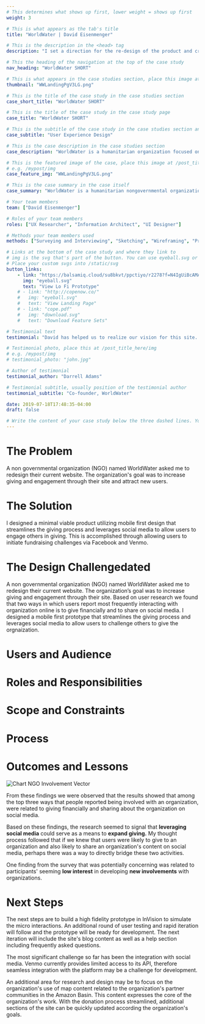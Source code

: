 ```yaml
---
# This determines what shows up first, lower weight = shows up first
weight: 3

# This is what appears as the tab's title
title: "WorldWater | David Eisenmenger"

# This is the description in the <head> tag
description: "I set a direction for the re-design of the product and crafted and tested a functioning prototype for development."

# This the heading of the navigation at the top of the case study
nav_heading: "WorldWater SHORT"

# This is what appears in the case studies section, place this image at the /static/img folder
thumbnail: "WWLandingPgV3LG.png"

# This is the title of the case study in the case studies section
case_short_title: "WorldWater SHORT"

# This is the title of the case study in the case study page
case_title: "WorldWater SHORT"

# This is the subtitle of the case study in the case studies section and the case study page
case_subtitle: "User Experience Design"

# This is the case description in the case studies section
case_description: "WorldWater is a humanitarian organization focused on water, sanitation, and hygiene for communities in the Amazon Basin."

# This is the featured image of the case, place this image at /post_title_here/img folder
# e.g. /mypost/img
case_feature_img: "WWLandingPgV3LG.png"

# This is the case summary in the case itself
case_summary: "WorldWater is a humanitarian nongovernmental organization (NGO) focused on empowering communities to manage their public health infrastructure. Their primary operations are in the Amazon Basin and the United States. The site is focused on supporting the organization's social media channels as a landing page for the organization. The redesign of the site allows users to donate to the organization in a streamlined process while adding functionality allowing users to raise funds for the organization by challenging other people using social media. The organization's name has been replaced with a placeholder name: WorldWater"

# Your team members
team: ["David Eisenmenger"]

# Roles of your team members
roles: ["UX Researcher", "Information Architect", "UI Designer"]

# Methods your team members used
methods: ["Surveying and Interviewing", "Sketching", "Wireframing", "Prototyping"]

# Links at the bottom of the case study and where they link to
# img is the svg that's part of the button. You can use eyeball.svg or download.svg
# Place your custom svgs into /static/svg
button_links:
    - link: "https://balsamiq.cloud/su8bkvt/ppctiyo/r2278?f=N4IgUiBcAMA0IDkpxAYWfAMlAjPAQhiALJEBaRA0lANoC6AvkA%3D%3D"
      img: "eyeball.svg"
      text: "View Lo Fi Prototype"
    # - link: "http://copenow.co/"
    #   img: "eyeball.svg"
    #   text: "View Landing Page"
    # - link: "cope.pdf"
    #   img: "download.svg"
    #   text: "Download Feature Sets"

# Testimonial text
testimonial: "David has helped us to realize our vision for this site. His work has been valuable from the start."

# Testimonial photo, place this at /post_title_here/img
# e.g. /mypost/img
# testimonial_photo: "john.jpg"

# Author of testimonial
testimonial_author: "Darrell Adams"

# Testimonial subtitle, usually position of the testimonial author
testimonial_subtitle: "Co-founder, WorldWater"

date: 2019-07-18T17:48:35-04:00
draft: false

# Write the content of your case study below the three dashed lines. You can use markdown and raw HTML.
---
```

# The Problem
A non governmental organization (NGO) named WorldWater asked me to redesign their current website. The organization's goal was to increase giving and engagement through their site and attract new users.  
# The Solution
I designed a minimal viable product utilizing mobile first design that streamlines the giving process and leverages social media to allow users to engage others in giving. This is accomplished through allowing users to initiate fundraising challenges via Facebook and Venmo.

# The Design Challengedated

A non governmental organization (NGO) named WorldWater asked me to redesign their current website. The organization’s goal was to increase giving and engagement through their site. Based on user research we found that two ways in which users report most frequently interacting with organization online is to give financially and to share on social media. I designed a mobile first prototype that streamlines the giving process and leverages social media to allow users to challenge others to give the orgnaization.


# Users and Audience




# Roles and Responsibilities



# Scope and Constraints



# Process






# Outcomes and Lessons



<!-- # Research: Survey and Interviews
## Survey: Participant involvement in organizations had mixed results
I began with user research. Our hypothesis was that user giving and engagement could be increased by leveraging people's connection to the organization. I performed qualitative primary research using an online survey and in person interviews. 

I wanted to interview people who were currently involved with NGOs. A survey was completed by 16 participants who reported being involved with at least one nonprofit organization as a supporter or volunteer at some time in the last twelve months.

In the survey I asked people to indicate the particular ways that they have been involved with organizations over the last three to six months. Those surveyed reported that the top activities that they perform with an organization are: **give financially**, **volunteer their time**, **share on social media**, and **promote a campaign**. -->

![Chart NGO Involvement Vector](/mw/img/NonprofitInvolvmentV8.svg "Chart: NGO Involvement")

From these findings we were observed that the results showed that among the top three ways that people reported being involved with an organization, were related to giving financially and sharing about the organization on social media.

Based on these findings, the research seemed to signal that **leveraging social media** could serve as a means to **expand giving.** My thought process followed that if we knew that users were likely to give to an organization and also likely to share an organization's content on social media, perhaps there was a way to directly bridge these two activities.

One finding from the survey that was potentially concerning was related to participants' seeming **low interest** in developing **new involvements** with organizations. 

<!-- ![Chart Likelihood](/mw/img/LikelihoodV7.svg "Chart: Likelihood")

When asked the question, "In the next six months how likely are you to be involved in another organization?"  only 26% of survey participants gave a response that would be categorized as a favorable response of "Extremely Likely" or "Very Likely". I was concerned that this could be a **potential barrier** to attracting new users. This finding would be something I would **explore** more deeply during **user interviews**. My thought process was that If there was some resistance to new involvements on the part of users, then perhaps something in the interviews would indicate what might afford users to override this perceived resistance and engage new involvements. -->

<!-- ## Interviews: Personal Connections are Important to Users
I conducted in person interviews with a group of people who were also survey respondents. I wanted to dig more deeply on couple of important questions:<br>
1. What do organizations do that draw you in? 
2. What are the pain points associated with their experience of NGOS? 
From the survey, it was inferred that users may be reluctant to develop new involvements with organizations. In the interviews, I asked users what **draws** users to become involved with the organizations. I also asked users what were their **pain points** of being involved with organizations.

## Draws to Involvement
Participants responded that they became drawn initially to organizations through **recommendations from people that they know**. When I asked participants what organizations did to continue to draw them in as volunteer or donors, they emphasized that **alignment of their personal values** with **organization's values** drew them in.

## Pain Points
I also asked participants what were their pain points associated with being involved with organizations. The two pain points that users identified were related to time. Users reported having difficulty being involved with organizations due to **having limited time to give**, others reported feeling that in the past **organizations had made poor use of their time**.

## Competitive Analysis
I performed some brief competitive analysis reviewing the websites of some organizations with a similar mission to WorldWater. Keeping in mind the findings that users frequently *gave financially to organizations*, and that one of users paint points related to *use of time*, I observed how competing sites responded to these needs. For example, competitors often place a call to action to donate in accessible location on that was persistent across pages. This feature met the users need to donate and offered that opportunity with minimum cognitive load to find the feature.
# Discovery: Insights, Personas, Empathy Maps
As I reviewed the findings from the research as a whole, one of the key insights was that users may be likely to afford new involvement with a organization if: <br>
1. they were referred by a **personal connection**  
2. their experience with the organization's site would be **convenient and efficient** in helping users meet their goals.
<br>
Based on these insights, the requirements for the design would be likely to include efficient user flows related to giving to the organization that integrated with social media platforms to allow users to challenge others to involvement.

## Persona
I wanted to further synthesize the research that had been done and begin to develop a profile of the kind of person for who I was designing. Two lean personas were developed based on the surveys and interviews. The first persona, Linda, valued personal connection as a factor related to her involvement with organizations. Linda was generous with her time and was not a frequent user of mobile technology.
![Persona Linda](/mw/img/PersonaLindaV05.png "Lean Persona Linda")

The second persona, Shawn, valued personal connection as well. Shawn had less time to give than what he wanted. Shawn appreciated convenience as factor as it related to his interaction with an organization's website.
![Persona Shawn](/mw/img/PersonaShawnV05.png "Lean Persona Shawn")

## Empathy Maps
I also wanted to begin to predict how users might behave when using the site. To extend the reach of the personas, I developed empathy maps to project a more detailed view of each persona's behaviors and motivations.

![Empathy Map Linda](/mw/img/EmpathyMap01V5.png "Empathy Map Linda")

![Empathy Map Shawn](/mw/img/EmpathyMap02V5.png "Empathy Map Shawn")

# Information Architecture: Card Sort and Site Map
## Card Sort
Based upon insight from research, the personas, and the empathy maps, I wanted to learn what would be the most intuitive way to organize the site from the user's perspective. I engaged a card sort activity to help answer this question. An open card sort evaluates a website’s **content strategy** by asking participants in study to sort cards with tasks associated with the website into categories that make sense to the user. The results of the study including the categories, cards, and participant comments were analyzed and evaluated. 


The following similarity matrix (representing the combined participants) compares two cards and scores them based on how many participants agreed with the pair. Darker/higher numbers signify a stronger relationship between the card above the number and the card to the right of the number.  
![Card Sort Similarity Index](/mw/img/MedWaterCardSortSimilarityMatrixFinal.png "Card Sort Similarity Index")

There was some disagreement from the participants regarding the categorization of some cards. The type of sort activity used was called an "open sort", meaning that participants were allowed to name the categories into which they placed the cards, rather than matching the card to a predetermined category. The participants came from a variety of backgrounds. Their different orientation to the activity was reflected in their varied responses. While some categories were not difficult to synthesize, others were more difficult to synthesize between responses.

## Site Map
I designed a site map based on the results of the card sort activity. I completed an initial hand drawn sketch of the site map to begin the design process. Since my directive was to develop a minimally viable product, I knew that the prototype would not necessarily need to have each section of the site fully developed, however a sound content strategy would include a comprehensive site map.
![Site Map Low Fidelity](/mw/img/MwSiteMapLoFiCropped.png"Site Map Low Fidelity")

I moved quickly to develop a higher fidelity site map that included some early rendering of the screen flows associated with particular actions on the site. 

![Site Map High Fidelity](/mw/img/WWSiteMapFINAL.gif "Site Map High Fidelity")

# Design: User Flows, Sketching, and Wire framing

## User Stories and Flows
Following a Lean methodology, I developed the content strategy based on **user stories**. User stories are a basic statement that indicates a users basic goals and motivation behind that goal. One of the primary user stories that were identified by the initial design problem and further clarified by research and insight activities were related to making a gift to the organization and connecting with others on social media. 
<ul>"As a user, I want to make a donation to the organization so that I can support the organization financially."</ul>
<p>Based on this user story I developed a few simple user flows that illustrate the process that user would follow on the site to reach their goal.

<p>Below is an example a user flow based on this story. This flow takes the user from the site's landing page to a completed donation.

![User Flow High Fidelity](/mw/img/WWUserFlowsHiFi_Page_2V2.png "User flow: From landing page to donation.")

<!-- ![User Flow Low Fidelity](/mw/img/UserFlowLoFi_Page_2.jpg "User Flow Low Fidelity") *User flow sketch: Landing Page to Create Account* -->

<!-- Based on these sketches and additional study of the research material, higher fidelity renderings of the user flows were completed. -->

<!-- ![User Flow High Fidelity 1](/mw/img/MedWaterUserFlowsHiFi_Page_1.jpg "User Flow High Fidelity 1") *User flow high fidelity: Landing Page to Create Account* -->


<!-- ## Sketching
Having conceptualized the basic architecture of the the flow. I began hand-sketching how the donation user flow would look. 
![Sketch: Landing Page to Donation](/mw/img/WWDonate01v3.png "Landing Page to Donation") -->

<!-- ![Sketch: Landing Page to Login2](/mw/img/01MWLandingPagetoLogin_Page_2.jpg "Landing Page to Login 2") *Screen design sketch: Landing Page to Create Account 2* -->

<!-- ## Wireframing
Based on my sketches I developed a low fidelity wireframe of the site. Using the Sketch application I began to sequence the screens into a few different flows based on the user story "As a user, I want to make a donation to the organization so that I can support the organization financially."
<br>
<br>
### Landing Page to Individual Donation
Here is the screen flow from the landing page to making an individual donation. This flow represents a user donating $50 to the organization via credit card in a one time gift.
![Wire Frame 1](/mw/img/Single1A.png "Wire Frame: Landing Page to Single Donation 1 of 3") 

![Wire Frame 2](/mw/img/Single1B.png  "Wire Frame: Landing Page to Single Donation 2 of 3") 

![Wire Frame 3](/mw/img/Single1C.png  "Wire Frame: Landing Page to Single Donation 3 of 3") 
<br>
<br>
### Home Menu to Giving Challenge Via Venmo
Here is the screen flow from the landing page menu to challenging others to give a total of $200 via Venmo request.
![Wire Frame 1](/mw/img/Venmo1A.png "Wire Frame: Home Menu to Venmo Challenge 1 of 3") 

![Wire Frame 2](/mw/img/Venmo1B.png  "Wire Frame: Home Menu to Venmo Challenge 2 of 3") 

![Wire Frame 3](/mw/img/Venmo1C.png  "Wire Frame: Home Menu to Venmo Challenge 3 of 3") 
<br>
<br>
### Home Menu to Giving Challenge Via Facebook
Here is the screen flow from the landing page menu to challenging others to give a total of $100 via Facebook post.
![Wire Frame 1](/mw/img/FB1A.png "Wire Frame: Home Menu to Facebook Challenge 1 of 3") 

![Wire Frame 2](/mw/img/FB1B.png  "Wire Frame: Home Menu to Facebook Challenge 2 of 3") 

![Wire Frame 3](/mw/img/FB1C.png  "Wire Frame: Home Menu to Facebook Challenge 3 of 3") 

# Development: Low Fidelity Prototype
I did some quick guerilla testing of the wireframes with a couple of users to screen for any major usability issues. Having received positive feedback from testers, I moved to developing a low fidelity prototype. The <a href="https://balsamiq.cloud/su8bkvt/ppctiyo/r2278?f=N4IgUiBcAMA0IDkpxAYWfAMlAjPAQhiALJEBaRA0lANoC6AvkA%3D%3D">prototype</a> was developed in Balsamiq and Sketch. It simulates the login process and various flows related to making donations and engaging the site's challenge features. Some areas of the site outside of the MVP have a placeholder that is clearly marked within the experience. The low fidelity version does not contain the full color pallette and styling of the site in order to allow users and testers to focus on the screen layout and process flow. 

[![Prototype](/mw/img/LandingPg.png)](https://balsamiq.cloud/su8bkvt/ppctiyo/r2278?f=N4IgUiBcAMA0IDkpxAYWfAMlAjPAQhiALJEBaRA0lANoC6AvkA%3D%3D) -->

<!-- # Iteration: Usability Study and Feedback
## Usability Study
I conducted in person usability tests using a prototype of the WorldWater site accessed by the user on their laptop or mine. Participants were asked to complete four tasks using the clickable prototype. They were instructed to work independently on the assigned tasks, moving as close to completion as possible. While completing the tasks, users were asked to think aloud, sharing their process verbally. As participants completed the process, I recorded their comments and made note of their actions. Upon completion of the tests a report was completed and given to the client. -->

<!-- ![Usability Report Cover Page](/mw/img/MWUsabilityTestReport_Page_1.png "Usability Test Report") -->

<!-- ## Feedback and Recommendations
As I evaluated the results of the usability tests some the following issues emerged related to the tasks assigned during the test: 
<ul>
<li>Some users found the prototype’s Facebook login sequence to have too many steps.</li>
<li>While making donations, some users missed the flow guidance that was offered by the alert window on the form.</li>
<li>Some users wanted to receive updates from the organization without having to create a full account.</li>
</ul>
Based on the findings of the study, the following recommendations were made regarding the above issues.
<ol>
<li>Streamline the Facebook login process as part of fundraising challenges</li>
<li>Improve the user guidance within the donation form using typography and color</li>
<li>Create options for receiving updates without creating a full account</li>
</ol> -->
 

<!-- # Style Guide
In preparation for a higher fidelity prototype I developed a short <a href="/mw/img/WWStyleGuideV5.pdf">style guide</a>. Font pairs were selected that reflect the values of integrity and community that were significant themes in the initial user research. A color palette was selected based on the organization's current color scheme with additional colors added to reﬂect some of the tones found in the region of Amazon Basin where the organization's operations are based. The green shades in particular reﬂect the mood of growth and optimism that the site conveys. -->


# Next Steps

The next steps are to build a high fidelity prototype in InVision to simulate the micro interactions. An additional round of user testing and rapid iteration will follow and the prototype will be ready for development. The next iteration will include the site's blog content as well as a help section including frequently asked questions. 

The most significant challenge so far has been the integration with social media. Venmo currently provides limited access to its API, therefore seamless integration with the platform may be a challenge for development. 

An additional area for research and design may be to focus on the organization's use of map content related to the organization's partner communities in the Amazon Basin. This content expresses the core of the organization's work. With the donation process streamlined, additional sections of the site can be quickly updated according the organization's goals. 
